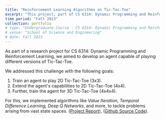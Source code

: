 ```yaml
---
title: "Reinforcement Learning Algorithms on Tic-Tac-Toe"
excerpt: "This project, part of CS 6314: Dynamic Programming and Reinforcement Learning, aimed to train an agent capable of playing various forms of Tic-Tac-Toe, including 2D and 3D versions."
time_period: "Fall 2023"
collection: portfolio
# type: "Undergraduate Course - CS 6314: Dynamic Programming and Reinforcement Learning"
# venue: "School of Science and Engineering"
# date: Fall 2023
---
```


As part of a research project for CS 6314: Dynamic Programming and Reinforcement Learning, we aimed to develop an agent capable of playing different versions of Tic-Tac-Toe.

We addressed this challenge with the following goals:
1. Train an agent to play 2D Tic-Tac-Toe (3x3).
2. Extend the agent's capabilities to 2D Tic-Tac-Toe (4x4).
3. Further, train the agent for 3D Tic-Tac-Toe (4x4x4).

For this, we implemented algorithms like *Value Iteration, Temporal Difference Learning, Deep Q Networks*, and more, to tackle problems arising from vast state spaces. ([Project Report](https://drive.google.com/file/d/1g8ASKfn6jXBA8mQpd_9ybbu88d-CxZvh/view?usp=sharing)), ([Github Source Code](https://github.com/Talha-Nehal-Undegrad-Study/reinforcement_learning/tree/main/Project)).
